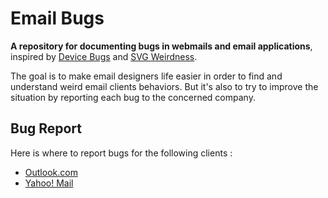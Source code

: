 # Email Bugs
**A repository for documenting bugs in webmails and email applications**, inspired by [Device Bugs](https://github.com/scottjehl/Device-Bugs) and [SVG Weirdness](https://github.com/emilbjorklund/svg-weirdness).

The goal is to make email designers life easier in order to find and understand weird email clients behaviors. 
But it's also to try to improve the situation by reporting each bug to the concerned company. 

## Bug Report
Here is where to report bugs for the following clients : 
* [Outlook.com](http://outlook.uservoice.com/forums/284136-outlook-com)
* [Yahoo! Mail](https://yahoo.uservoice.com/forums/210695-yahoo-mail)
